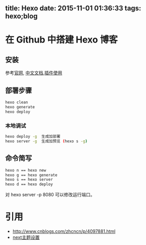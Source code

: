 title: Hexo
date: 2015-11-01 01:36:33
tags: hexo;blog
---

# 在 Github 中搭建 Hexo 博客

## 安装
参考[官网](https://hexo.io/), [中文文档](https://hexo.io/zh-cn/docs/),[插件使用](https://hexo.io/zh-cn/docs/tag-plugins.html)

## 部署步骤
``` bash
hexo clean
hexo generate
hexo deploy

```
### 本地调试
``` bash
hexo deploy -g  生成加部署
hexo server -g  生成加预览 (hexo s -g)
```
## 命令简写
``` bash
hexo n == hexo new
hexo g == hexo generate
hexo s == hexo server
hexo d == hexo deploy
```

对 hexo server -p 8080 可以修改运行端口。
# 引用
* http://www.cnblogs.com/zhcncn/p/4097881.html
* [next主题设置](http://theme-next.iissnan.com/)
